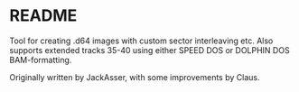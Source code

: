# README #

Tool for creating .d64 images with custom sector interleaving etc. Also supports extended tracks 35-40 using either SPEED DOS or DOLPHIN DOS BAM-formatting.

Originally written by JackAsser, with some improvements by Claus.